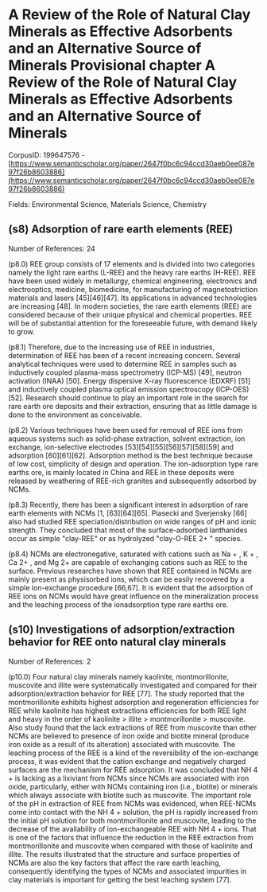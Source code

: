 # A Review of the Role of Natural Clay Minerals as Effective Adsorbents and an Alternative Source of Minerals Provisional chapter A Review of the Role of Natural Clay Minerals as Effective Adsorbents and an Alternative Source of Minerals

CorpusID: 199647576 - [https://www.semanticscholar.org/paper/2647f0bc6c94ccd30aeb0ee087e97f26b8603886](https://www.semanticscholar.org/paper/2647f0bc6c94ccd30aeb0ee087e97f26b8603886)

Fields: Environmental Science, Materials Science, Chemistry

## (s8) Adsorption of rare earth elements (REE)
Number of References: 24

(p8.0) REE group consists of 17 elements and is divided into two categories namely the light rare earths (L-REE) and the heavy rare earths (H-REE). REE have been used widely in metallurgy, chemical engineering, electronics and electrooptics, medicine, biomedicine, for manufacturing of magnetostriction materials and lasers [45][46][47]. Its applications in advanced technologies are increasing [48]. In modern societies, the rare earth elements (REE) are considered because of their unique physical and chemical properties. REE will be of substantial attention for the foreseeable future, with demand likely to grow.

(p8.1) Therefore, due to the increasing use of REE in industries, determination of REE has been of a recent increasing concern. Several analytical techniques were used to determine REE in samples such as inductively coupled plasma-mass spectrometry (ICP-MS) [49], neutron activation (INAA) [50]. Energy dispersive X-ray fluorescence (EDXRF) [51] and inductively coupled plasma optical emission spectroscopy (ICP-OES) [52]. Research should continue to play an important role in the search for rare earth ore deposits and their extraction, ensuring that as little damage is done to the environment as conceivable.

(p8.2) Various techniques have been used for removal of REE ions from aqueous systems such as solid-phase extraction, solvent extraction, ion exchange, ion-selective electrodes [53][54][55][56][57][58][59] and adsorption [60][61][62]. Adsorption method is the best technique because of low cost, simplicity of design and operation. The ion-adsorption type rare earths ore, is mainly located in China and REE in these deposits were released by weathering of REE-rich granites and subsequently adsorbed by NCMs.

(p8.3) Recently, there has been a significant interest in adsorption of rare earth elements with NCMs [1, [63][64][65]. Piasecki and Sverjensky [66] also had studied REE speciation/distribution on wide ranges of pH and ionic strength. They concluded that most of the surface-adsorbed lanthanides occur as simple "clay-REE" or as hydrolyzed "clay-O-REE 2+ " species.

(p8.4) NCMs are electronegative, saturated with cations such as Na + , K + , Ca 2+ , and Mg 2+ are capable of exchanging cations such as REE to the surface. Previous researches have shown that REE contained in NCMs are mainly present as physisorbed ions, which can be easily recovered by a simple ion-exchange procedure [66,67]. It is evident that the adsorption of REE ions on NCMs would have great influence on the mineralization process and the leaching process of the ionadsorption type rare earths ore.
## (s10) Investigations of adsorption/extraction behavior for REE onto natural clay minerals
Number of References: 2

(p10.0) Four natural clay minerals namely kaolinite, montmorillonite, muscovite and illite were systematically investigated and compared for their adsorption/extraction behavior for REE [77]. The study reported that the montmorillonite exhibits highest adsorption and regeneration efficiencies for REE while kaolinite has highest extractions efficiencies for both REE light and heavy in the order of kaolinite > illite > montmorillonite > muscovite. Also study found that the lack extractions of REE from muscovite than other NCMs are believed to presence of iron oxide and biotite mineral (produce iron oxide as a result of its alteration) associated with muscovite. The leaching process of the REE is a kind of the reversibility of the ion-exchange process, it was evident that the cation exchange and negatively charged surfaces are the mechanism for REE adsorption. It was concluded that NH 4 + is lacking as a lixiviant from NCMs since NCMs are associated with iron oxide, particularly, either with NCMs containing iron (i.e., biotite) or minerals which always associate with biotite such as muscovite. The important role of the pH in extraction of REE from NCMs was evidenced, when REE-NCMs come into contact with the NH 4 + solution, the pH is rapidly increased from the initial pH solution for both montmorillonite and muscovite, leading to the decrease of the availability of ion-exchangeable REE with NH 4 + ions. That is one of the factors that influence the reduction in the REE extraction from montmorillonite and muscovite when compared with those of kaolinite and illite. The results illustrated that the structure and surface properties of NCMs are also the key factors that affect the rare earth leaching, consequently identifying the types of NCMs and associated impurities in clay materials is important for getting the best leaching system [77].
